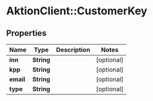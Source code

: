 # AktionClient::CustomerKey

## Properties
Name | Type | Description | Notes
------------ | ------------- | ------------- | -------------
**inn** | **String** |  | [optional] 
**kpp** | **String** |  | [optional] 
**email** | **String** |  | [optional] 
**type** | **String** |  | [optional] 


